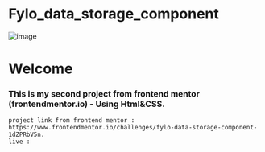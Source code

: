 # Fylo_data_storage_component
![image](https://github.com/MohamedBarbary/Fylo_data_storage_component/assets/99597455/67fac541-ebe7-4666-87ae-46357be002f4)
# Welcome 
### This is my second project from frontend mentor (frontendmentor.io) - Using Html&CSS.
    project link from frontend mentor : https://www.frontendmentor.io/challenges/fylo-data-storage-component-1dZPRbV5n.
    live : 
